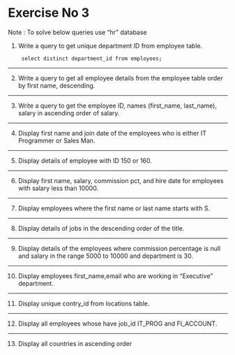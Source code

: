 
# Exercise No 3

Note : To solve below queries use “hr” database

1. Write a query to get unique department ID from employee table.

        select distinct department_id from employees;

----------------------------------------------------

2. Write a query to get all employee details from the employee table order by first name, descending.

----------------------------------------------------

3. Write a query to get the employee ID, names (first_name, last_name), salary in ascending order of salary.

----------------------------------------------------

4. Display first name and join date of the employees who is either IT Programmer or Sales Man.
----------------------------------------------------

5. Display details of employee with ID 150 or 160.

----------------------------------------------------

6. Display first name, salary, commission pct, and hire date for employees with salary less than 10000.

----------------------------------------------------

7. Display employees where the first name or last name starts with S.

----------------------------------------------------
8. Display details of jobs in the descending order of the title.

----------------------------------------------------

9. Display details of the employees where commission percentage is null and salary in the range 5000 to 10000 and department is 30.

----------------------------------------------------

10. Display employees first_name,email who are working in “Executive” department.

----------------------------------------------------

11. Display unique contry_id from locations table.

----------------------------------------------------

12. Display all employees whose have job_id IT_PROG and FI_ACCOUNT.

----------------------------------------------------

13. Display all countries in ascending order